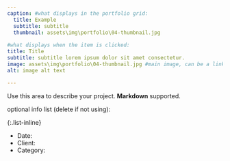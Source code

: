 ```yaml
---
caption: #what displays in the portfolio grid:
  title: Example
  subtitle: subtitle
  thumbnail: assets\img\portfolio\04-thumbnail.jpg
  
#what displays when the item is clicked:
title: Title
subtitle: subtitle lorem ipsum dolor sit amet consectetur.
image: assets\img\portfolio\04-thumbnail.jpg #main image, can be a link or a file in assets/img/portfolio
alt: image alt text

---
```

Use this area to describe your project. **Markdown** supported.

optional info list (delete if not using):

{:.list-inline} 
- Date: 
- Client: 
- Category: 

